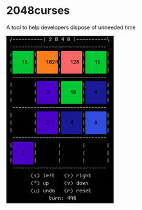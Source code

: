 # 2048curses
A tool to help developers dispose of unneeded time

![](https://github.com/kaiuska/2048curses/blob/master/misc/img.png)
